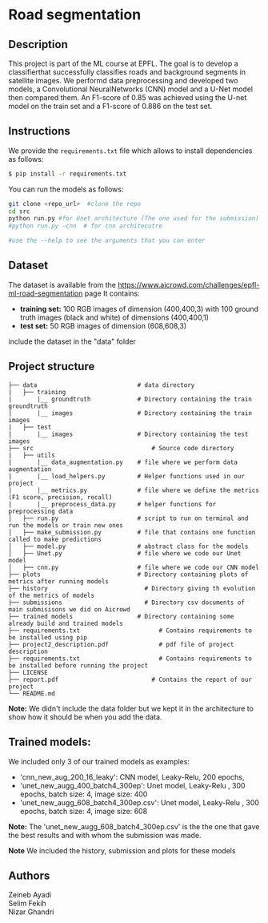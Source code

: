 # Road segmentation

## Description 
This project is part of the ML course at EPFL. The goal is to develop a classifierthat successfully classifies roads and background segments in satellite images. We performd data preprocessing and developed two models, a Convolutional NeuralNetworks (CNN) model and a U-Net model then compared them.  An F1-score of 0.85 was achieved using the U-net model on the train set and a F1-score of 0.886 on the test set.


## Instructions 

We provide the `requirements.txt` file which allows to install dependencies as follows:

```bash
$ pip install -r requirements.txt
```
You can run the models as follows:
```bash 
git clone <repo_url>  #clone the repo
cd src
python run.py #for Unet architecture (The one used for the submission)
#python run.py -cnn  # for cnn architecutre

#use the --help to see the arguments that you can enter
  ```
  
## Dataset 
The dataset is available from the https://www.aicrowd.com/challenges/epfl-ml-road-segmentation page
It contains: 
* **training set:** 100 RGB images of dimension (400,400,3) with 100 ground truth images (black and white) of dimensions (400,400,1)
* **test set:** 50 RGB images of dimension (608,608,3)  

include the dataset in the "data" folder

## Project structure
```
├── data                            # data directory
|   ├── training
|       |__ groundtruth             # Directory containing the train groundtruth
|       |__ images                  # Directory containing the train images
|   ├── test
|       |__ images                  # Directory containing the test images
├── src                			        # Source code directory
|   ├── utils
|       |__ data_augmentation.py    # file where we perform data augmentation
|       |__ load_helpers.py         # Helper functions used in our project
|       |__ metrics.py              # file where we define the metrics (F1 score, precision, recall)
|       |__ preprocess_data.py      # helper functions for preprocessing data 
│   ├── run.py                      # script to run on terminal and run the models or train new ones
│   ├── make_submission.py          # file that contains one function called to make predictions
│   ├── model.py                    # abstract class for the models
│   ├── Unet.py                     # file where we code our Unet model
│   ├── cnn.py                      # file where we code our CNN model
├── plots              	            # Directory containing plots of metrics after running models
├── history              	          # Directory giving th evolution of the metrics of models
├── submissions          	          # Directory csv documents of main submisisons we did on Aicrowd
├── trained models                  # Directory containing some already build and trained models
├── requirements.txt			          # Contains requirements to be installed using pip
├── project2_description.pdf			  # pdf file of project description
├── requirements.txt			          # Contains requirements to be installed before running the project
├── LICENSE 
├── report.pdf			                # Contains the report of our project
└── README.md
```
**Note:** We didn't include the data folder but we kept it in the architecture to show how it should be when you add the data.  

## Trained models:
We included only 3 of our trained models as examples: 
* 'cnn_new_aug_200_16_leaky': CNN model, Leaky-Relu, 200 epochs,  
* 'unet_new_augg_400_batch4_300ep': Unet model, Leaky-Relu , 300 epochs, batch size: 4, image size: 400
* 'unet_new_augg_608_batch4_300ep.csv': Unet model, Leaky-Relu , 300 epochs, batch size: 4, image size: 608  

**Note:** The 'unet_new_augg_608_batch4_300ep.csv' is the the one that gave the best results and with whom the submission was made.    

**Note** We included the history, submission and plots for these models

## Authors 
Zeineb Ayadi  
Selim Fekih  
Nizar Ghandri   

 
